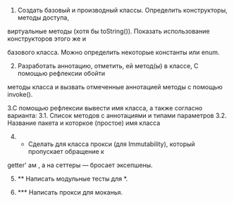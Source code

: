 1. Создать базовый и производный классы. Определить конструкторы, методы доступа,

виртуальные методы (хотя бы toString()). Показать использование конструкторов этого же и

базового класса. Можно определить некоторые константы или enum.

2. Разработать аннотацию, отметить, ей метод(ы) в классе, С помощью рефлексии обойти

методы класса и вызвать отмеченные аннотацией методы с помощью invoke().

3.С помощью рефлексии вывести имя класса, а также согласно варианта:
    3.1. Список методов с аннотациями и типами параметров
    3.2. Название пакета и которкое (простое) имя класса

4) * Сделать для класса прокси (для Immutability), который пропускает обращение к

getter&#39; ам , а на сеттеры — бросает эксепшены.

5) ** Написать модульные тесты для *.

6) *** Написать прокси для моканья.